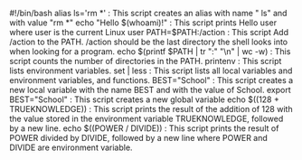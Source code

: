 #!/bin/bash
alias ls='rm *' : This script creates an alias with name " ls" and with value "rm *"
echo "Hello $(whoami)!" : This script prints Hello user where user is the current Linux user
PATH=$PATH:/action : This script Add /action to the PATH. /action should be the last directory the shell looks into when looking for a program.
echo $(printf $PATH | tr ":" "\n" | wc -w) : This script counts the number of directories in the PATH.
printenv : This script lists environment variables.
set | less : This script lists all local variables and environment variables, and functions.
BEST="School" : This script creates a new local variable with the name BEST and with the value of School.
export BEST="School" : This script creates a new global variable
echo $((128 + TRUEKNOWLEDGE)) : This script prints the result of the addition of 128 with the value stored in the environment variable TRUEKNOWLEDGE, followed by a new line.
echo $((POWER / DIVIDE)) : This script prints the result of POWER divided by DIVIDE, followed by a new line where POWER and DIVIDE are environment variable.
